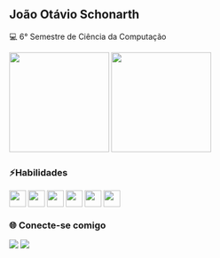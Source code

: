 ## João Otávio Schonarth

💻 6° Semestre de Ciência da Computação

<div>
  <img height="180em" src="https://github-readme-stats.vercel.app/api?username=joschonarth&show_icons=true&theme=dark&include_all_commits=true&border_color=fff0"/>
    <!-- Themes: dark, radical, merko, gruvbox, tokyonight, onedark, cobalt, synthwave, highcontrast, dracula -->
  <img height="180em" src="https://github-readme-stats.vercel.app/api/top-langs/?username=joschonarth&layout=compact&langs_count=16&theme=dark&hide_progress=true&border_color=fff0"/>
</div>

<!--
<div>
  <img height="180em" src="https://github-readme-stats.vercel.app/api?username=joschonarth&show_icons=true&theme=dark&include_all_commits=true&title_color=80F7D4&icon_color=9d00ff&text_color=c9d1d9&bg_color=0d1117&border_color=fff0"/>
  <img height="180em" src="https://github-readme-stats.vercel.app/api/top-langs/?username=joschonarth&layout=compact&langs_count=16&theme=dark&hide_progress=true&title_color=80F7D4&text_color=fff&bg_color=0d1117&border_color=fff0"/>
</div>
-->

### ⚡Habilidades

<div style="display: inline_block">
  <img align="center" alt"Python" height="30" widht="40" src="https://img.shields.io/badge/Python-FFD43B?style=for-the-badge&logo=python&logoColor=blue">
  <img align="center" alt"HTML5" height="30" widht="40" src="https://img.shields.io/badge/HTML5-E34F26?style=for-the-badge&logo=html5&logoColor=white">
  <img align="center" alt"CSS3" height="30" widht="40" src="https://img.shields.io/badge/CSS3-1572B6?style=for-the-badge&logo=css3&logoColor=white">
  <img align="center" alt"JavaScript" height="30" widht="40" src="https://img.shields.io/badge/JavaScript-323330?style=for-the-badge&logo=javascript&logoColor=F7DF1E">
  <img align="center" alt"Java" height="30" widht="40" src="https://img.shields.io/badge/java-%23ED8B00.svg?style=for-the-badge&logo=openjdk&logoColor=white">
  <img align="center" alt"GIT" height="30" widht="40" src="https://img.shields.io/badge/GIT-E44C30?style=for-the-badge&logo=git&logoColor=white">    
</div>
<!--
[![My Skills](https://skillicons.dev/icons?i=python,html,css,javascript,java,git&theme=light)](https://skillicons.dev)
-->

### 🌐 Conecte-se comigo
<div>
    <a href="https://www.linkedin.com/in/joao-otavio-schonarth/" target="_blank"><img src="https://img.shields.io/badge/LinkedIn-0077B5?style=for-the-badge&logo=linkedin&logoColor=white" target="_blank"></a>
    <a href="mailto:joschonarth@gmail.com" target="_blank"><img src="https://img.shields.io/badge/Gmail-D14836?style=for-the-badge&logo=gmail&logoColor=white" target="_blank"></a>
</div>

